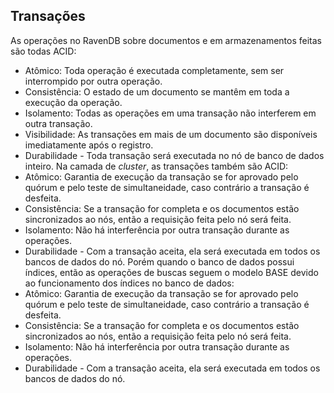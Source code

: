 ## Transações
As operações no RavenDB sobre documentos e em armazenamentos feitas são todas ACID:
 - Atômico: Toda operação é executada completamente, sem ser interrompido por outra operação.
 - Consistência: O estado de um documento se mantêm em toda a execução da operação.
 - Isolamento: Todas as operações em uma transação não interferem em outra transação.
 - Visibilidade: As transações em mais de um documento são disponíveis imediatamente após o registro. 
 - Durabilidade - Toda transação será executada no nó de banco de dados inteiro.
Na camada de *cluster*, as transações também são ACID:
 - Atômico: Garantia de execução da transação se for aprovado pelo quórum e pelo teste de simultaneidade, caso contrário a transação é desfeita.
 - Consistência: Se a transação for completa e os documentos estão sincronizados ao nós, então a requisição feita pelo nó será feita.
 - Isolamento: Não há interferência por outra transação durante as operações.
 - Durabilidade - Com a transação aceita, ela será executada em todos os bancos de dados do nó.
Porém quando o banco de dados possui índices, então as operações de buscas seguem o modelo BASE devido ao funcionamento dos índices no banco de dados: 
 - Atômico: Garantia de execução da transação se for aprovado pelo quórum e pelo teste de simultaneidade, caso contrário a transação é desfeita.
 - Consistência: Se a transação for completa e os documentos estão sincronizados ao nós, então a requisição feita pelo nó será feita.
 - Isolamento: Não há interferência por outra transação durante as operações.
 - Durabilidade - Com a transação aceita, ela será executada em todos os bancos de dados do nó.
<!--stackedit_data:
eyJoaXN0b3J5IjpbLTE2Mzg0MDQ4MDYsMzY1Mzg3MTk0LC0yNj
A1MjE3NzhdfQ==
-->